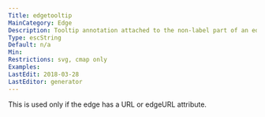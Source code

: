 ```yaml
---
Title: edgetooltip
MainCategory: Edge
Description: Tooltip annotation attached to the non-label part of an edge.
Type: escString
Default: n/a
Min: 
Restrictions: svg, cmap only
Examples: 
LastEdit: 2018-03-28
LastEditor: generator
---
```


This is used only if the edge has a URL or edgeURL attribute.
